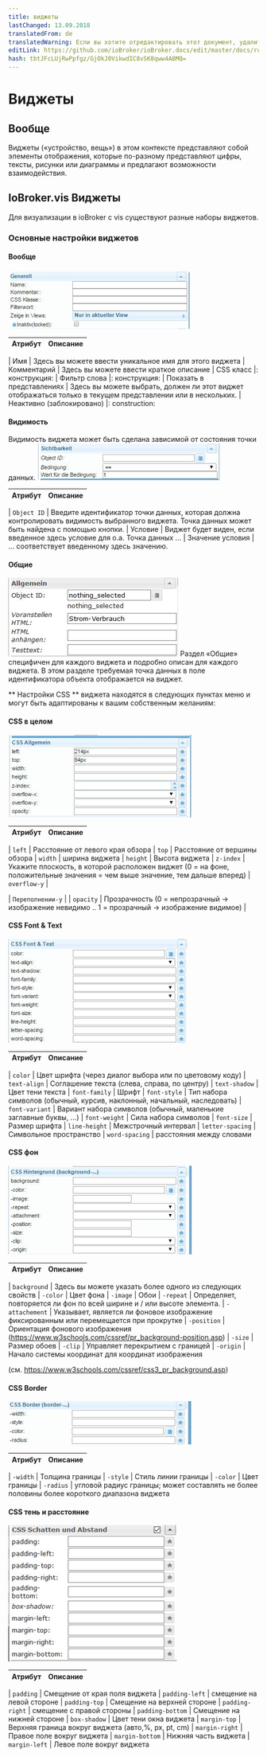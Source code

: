 ```yaml
---
title: виджеты
lastChanged: 13.09.2018
translatedFrom: de
translatedWarning: Если вы хотите отредактировать этот документ, удалите поле «translationFrom», в противном случае этот документ будет снова автоматически переведен
editLink: https://github.com/ioBroker/ioBroker.docs/edit/master/docs/ru/viz/widgets.md
hash: tbtJFcLUjRwPpfgz/GjOkJ0VikwdIC8vSK8qww4A8MQ=
---
```

# Виджеты
## Вообще
Виджеты («устройство, вещь») в этом контексте представляют собой элементы отображения, которые по-разному представляют цифры, тексты, рисунки или диаграммы и предлагают возможности взаимодействия.

## IoBroker.vis Виджеты
Для визуализации в ioBroker с vis существуют разные наборы виджетов.

### Основные настройки виджетов
#### Вообще
![001_Widget_Generell](../../de/viz/media/vis_widgets_001_Widget_Generell.jpg)

| Атрибут | Описание |
|-----|----|

| Имя | Здесь вы можете ввести уникальное имя для этого виджета | Комментарий | Здесь вы можете ввести краткое описание | CSS класс |: конструкция: | Фильтр слова |: конструкция: | Показать в представлениях | Здесь вы можете выбрать, должен ли этот виджет отображаться только в текущем представлении или в нескольких.
| Неактивно (заблокировано) |: construction:

#### Видимость
Видимость виджета может быть сделана зависимой от состояния точки данных.
![002_Widget_Sichtbarkeit](../../de/viz/media/vis_widgets-2_002_Widget_Sichtbarkeit.jpg)

| Атрибут | Описание |
|----|----|

| `Object ID` | Введите идентификатор точки данных, которая должна контролировать видимость выбранного виджета. Точка данных может быть найдена с помощью кнопки.
| Условие | Виджет будет виден, если введенное здесь условие для о.а. Точка данных ...
| Значение условия | ... соответствует введенному здесь значению.

#### Общие
![](../../de/viz/media/vis_widgets_003_Widget_Allgemein.jpg) Раздел «Общие» специфичен для каждого виджета и подробно описан для каждого виджета.
В этом разделе требуемая точка данных в поле идентификатора объекта отображается на виджет.

** Настройки CSS ** виджета находятся в следующих пунктах меню и могут быть адаптированы к вашим собственным желаниям:

#### CSS в целом
![](../../de/viz/media/vis_widgets_004_CSS_allgemein.jpg)

| Атрибут | Описание |
|-----|----|

| `left` | Расстояние от левого края обзора | `top` | Расстояние от вершины обзора | `width` | ширина виджета | `height` | Высота виджета | `z-index` | Укажите плоскость, в которой расположен виджет (0 = на фоне, положительные значения = чем выше значение, тем дальше вперед) | `overflow-y` |

| `Переполнении-y` |
| `opacity` | Прозрачность (0 = непрозрачный -> изображение невидимо .. 1 = прозрачный -> изображение видимое) |

#### CSS Font & Text
![005_CSS_Font_Text](../../de/viz/media/vis_widgets_005_CSS_Font_Text.jpg)

| Атрибут | Описание |
|-----|----|

| `color` | Цвет шрифта (через диалог выбора или по цветовому коду) | `text-align` | Соглашение текста (слева, справа, по центру) | `text-shadow` | Цвет тени текста | `font-family` | Шрифт | `font-style` | Тип набора символов (обычный, курсив, наклонный, начальный, наследовать) | `font-variant` | Вариант набора символов (обычный, маленькие заглавные буквы, ...) | `font-weight` | Сила набора символов | `font-size` | Размер шрифта | `line-height` | Межстрочный интервал | `letter-spacing` | Символьное пространство | `word-spacing` | расстояния между словами

#### CSS фон
![006_CSS_Hintergrund](../../de/viz/media/vis_widgets_006_CSS_Hintergrund.jpg)

| Атрибут | Описание |
|-----|-----|

| `background` | Здесь вы можете указать более одного из следующих свойств | `-color` | Цвет фона | `-image` | Обои | `-repeat` | Определяет, повторяется ли фон по всей ширине и / или высоте элемента.
| `-attachement` | Указывает, является ли фоновое изображение фиксированным или перемещается при прокрутке | `-position` | Ориентация фонового изображения (https://www.w3schools.com/cssref/pr_background-position.asp) | `-size` | Размер обоев | `-clip` | Управляет перекрытием с границей | `-origin` | Начало системы координат для координат изображения

(см. https://www.w3schools.com/cssref/css3_pr_background.asp)

#### CSS Border
![007_CSS_Border](../../de/viz/media/vis_widgets_007_CSS_Border.jpg)

| Атрибут | Описание |
|-----|----|

| `-width` | Толщина границы | `-style` | Стиль линии границы | `-color` | Цвет границы | `-radius` | угловой радиус границы; может составлять не более половины более короткого диапазона виджета

#### CSS тень и расстояние
![008_CSS_Schatten_Abstand](../../de/viz/media/vis_widgets_008_CSS_Schatten_Abstand.jpg)

| Атрибут | Описание |
|-----|----|

| `padding` | Смещение от края поля виджета | `padding-left` | смещение на левой стороне | `padding-top` | Смещение на верхней стороне | `padding-right` | смещение с правой стороны | `padding-bottom` | Смещение на нижней стороне | `box-shadow` | Цвет тени окна виджета | `margin-top` | Верхняя граница вокруг виджета (авто,%, px, pt, cm) | `margin-right` | Правое поле вокруг виджета | `margin-bottom` | Нижняя часть виджета | `margin-left` | Левое поле вокруг виджета

[185]: media/widget_images/swipe/Prev_Carousel.png

[186]: media/widget_images/swipe/Prev_Swipe.png